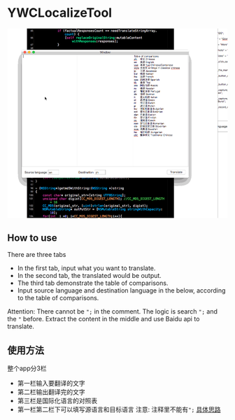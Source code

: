 # YWCLocalizeTool
![licecap.gif](https://raw.githubusercontent.com/Andy1984/YWCLocalizeTool/master/README.gif)
## How to use
There are three tabs

* In the first tab, input what you want to translate.
* In the second tab, the translated would be output.
* The third tab demonstrate the table of comparisons.
* Input source language and destination language in the below, according to the table of comparisons.

Attention: There cannot be `";` in the comment.  The logic is search `";` and the `"` before. Extract the content in the middle and use Baidu api to translate. 

## 使用方法
整个app分3栏

* 第一栏输入要翻译的文字  
* 第二栏输出翻译完的文字
* 第三栏是国际化语言的对照表
* 第一栏第二栏下可以填写源语言和目标语言
注意: 注释里不能有`";`
[具体思路](http://www.jianshu.com/p/ec2bf75a9d41)

